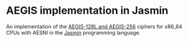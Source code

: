 # AEGIS implementation in Jasmin

An implementation of the [AEGIS-128L and AEGIS-256](https://cfrg.github.io/draft-irtf-cfrg-aegis-aead/draft-irtf-cfrg-aegis-aead.html) ciphers for x86_64 CPUs with AESNI in the [Jasmin](https://github.com/jasmin-lang/jasmin) programming language.
